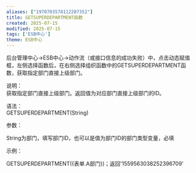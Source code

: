 ```yaml
---
aliases: ["1970703578112207352"]
title: GETSUPERDEPARTMENT函数
created: 2025-07-15
modified: 2025-07-15
tags: ['ESB中心']
theme: ESB中心
---
```


后台管理中心->ESB中心->动作流（或接口信息的成功失败）中，点击动态赋值框，左侧选择函数后，在右侧选择组织函数中的GETSUPERDEPARTMENT函数，获取指定部门直接上级部门。

说明：  
获取指定部门直接上级部门。返回值为对应部门直接上级部门的ID。

语法：  
GETSUPERDEPARTMENT(String)

参数：

String为部门，填写部门ID，也可以是值为部门ID的部门类型变量，必填

示例：

GETSUPERDEPARTMENT({表单.A部门})；返回'1559563038252396709'